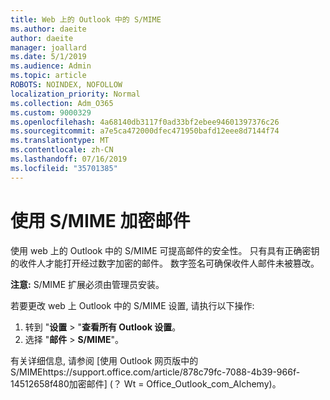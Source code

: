 ```yaml
---
title: Web 上的 Outlook 中的 S/MIME
ms.author: daeite
author: daeite
manager: joallard
ms.date: 5/1/2019
ms.audience: Admin
ms.topic: article
ROBOTS: NOINDEX, NOFOLLOW
localization_priority: Normal
ms.collection: Adm_O365
ms.custom: 9000329
ms.openlocfilehash: 4a68140db3117f0ad33bf2ebee94601397376c26
ms.sourcegitcommit: a7e5ca472000dfec471950bafd12eee8d7144f74
ms.translationtype: MT
ms.contentlocale: zh-CN
ms.lasthandoff: 07/16/2019
ms.locfileid: "35701385"
---
```

# <a name="encrypt-messages-using-smime"></a>使用 S/MIME 加密邮件

使用 web 上的 Outlook 中的 S/MIME 可提高邮件的安全性。 只有具有正确密钥的收件人才能打开经过数字加密的邮件。 数字签名可确保收件人邮件未被篡改。

**注意:** S/MIME 扩展必须由管理员安装。

若要更改 web 上 Outlook 中的 S/MIME 设置, 请执行以下操作:

1. 转到 "**设置** > "**查看所有 Outlook 设置**。
2. 选择 "**邮件** > **S/MIME**"。

有关详细信息, 请参阅 [使用 Outlook 网页版中的 S/MIMEhttps://support.office.com/article/878c79fc-7088-4b39-966f-14512658f480加密邮件] (？ Wt = Office_Outlook_com_Alchemy)。